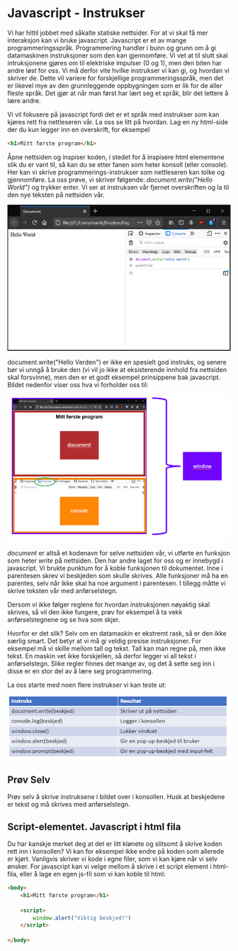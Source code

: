 # Javascript - Instrukser

Vi har hittil jobbet med såkalte statiske nettsider. For at vi skal få mer interaksjon kan vi bruke javascript. Javascript er et av mange programmeringsspråk. Programmering handler i bunn og grunn om å gi datamaskinen instruksjoner som den kan gjennomføre. Vi vet at til slutt skal intruksjonene gjøres om til elektriske impulser (0 og 1), men den biten har andre løst for oss. Vi må derfor vite hvilke instrukser vi kan gi, og hvordan vi skriver de. Dette vil variere for forskjellige programmeringsspråk, men det er likevel mye av den grunnleggende oppbygningen som er lik for de aller fleste språk. Det gjør at når man først har lært seg et språk, blir det lettere å lære andre.

Vi vil fokusere på javascript fordi det er et språk med instrukser som kan kjøres rett fra nettleseren vår. La oss se litt på hvordan. Lag en ny html-side der du kun legger inn en overskrift, for eksempel

```HTML
<h1>Mitt første program</h1>
```

Åpne nettsiden og inspiser koden, i stedet for å inspisere html elementene slik du er vant til, så kan du se etter fanen som heter konsoll (eller console). Her kan vi skrive programmerings-instrukser som nettleseren kan tolke og gjennomføre. La oss prøve, vi skriver følgende: *document.write("Hello World")* og trykker enter. Vi ser at instruksen vår fjernet overskriften og la til den nye teksten på nettsiden vår. 

![Hello World](firstprogram.png)

document.write("Hello Verden") er ikke en spesielt god instruks, og senere bør vi unngå å bruke den (vi vil jo ikke at eksisterende innhold fra nettsiden skal forsvinne), men den er et godt eksempel prinsippene bak javascript. Bildet nedenfor viser oss hva vi forholder oss til:

![Arbeidsflate - Konsoll Dokument Vindu](konsoll.png)

*document* er altså et kodenavn for selve nettsiden vår, vi utførte en funksjon som heter *write* på nettsiden. Den har andre laget for oss og er innebygd i javascript. Vi brukte punktum for å koble funksjonen til dokumentet. Inne i parentesen skrev vi beskjeden som skulle skrives. Alle funksjoner må ha en parentes, selv når ikke skal ha noe argument i parentesen. I tillegg måtte vi skrive teksten vår med anførselstegn. 

Dersom vi ikke følger reglene for hvordan instruksjonen nøyaktig skal skrives, så vil den ikke fungere, prøv for eksempel å ta vekk anførselstegnene og se hva som skjer.

Hvorfor er det slik? Selv om en datamaskin er ekstremt rask, så er den ikke særlig smart. Det betyr at vi må gi veldig presise instruksjoner. For eksempel må vi skille mellom tall og tekst. Tall kan man regne på, men ikke tekst. En maskin vet ikke forskjellen, så derfor legger vi all tekst i anførselstegn. Slike regler finnes det mange av, og det å sette seg inn i disse er en stor del av å lære seg programmering.

La oss starte med noen flere instrukser vi kan teste ut:

![Instrukser](Instrukser.png)

## Prøv Selv

Prøv selv å skrive instruksene i bildet over i konsollen. Husk at beskjedene er tekst og må skrives med anførselstegn.

## Script-elementet. Javascript i html fila

Du har kanskje merket deg at det er litt klønete og slitsomt å skrive koden rett inn i konsollen? Vi kan for eksempel ikke endre på koden som allerede er kjørt. Vanligvis skriver vi kode i egne filer, som vi kan kjøre når vi selv ønsker. For javascript kan vi velge mellom å skrive i et script element i html-fila, eller å lage en egen js-fil som vi kan koble til html:

```HTML
<body>
    <h1>Mitt første program</h1>
    
    <script>
        window.alert("Viktig beskjed!")
    </script>
    
</body>
```